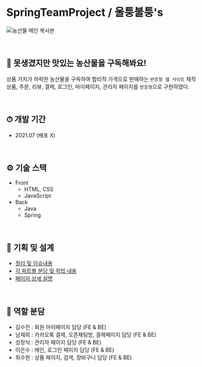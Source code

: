 # SpringTeamProject / 울퉁불퉁's
![농산물 메인  복사본](https://user-images.githubusercontent.com/85085844/149729437-c4139a31-c95b-4ce0-9c7c-6f85578b0856.jpg)

<br>

## 🥕 못생겼지만 맛있는 농산물을 구독해봐요!
 
상품 가치가 하락한 농산물을 구독하여 합리적 가격으로 판매하는 `반응형 웹 사이트` 제작 <br>
상품, 주문, 리뷰, 결제, 로그인, 마이페이지, 관리자 페이지를 `반응형`으로 구현하였다.

<br>

## ⏱ 개발 기간
- 2021.07 (배포 X)

<br>

## ⚙️ 기술 스택
- Front
  - HTML, CSS
  - JavaScript
- Back
  - Java
  - Spring

<br>

## 📑 기획 및 설계 
* [정리 및 이슈내용](https://www.notion.so/d68a403fa9194347b38dbcdcf268a7eb?v=df27f3f2380940f1aa7d8730b73316e1)
* [각 파트별 분담 및 작업 내용](https://www.notion.so/bdc872cd08524b979f467ed4ac88c443)
* [페이지 상세 설명](https://github.com/sjkim-jinnyk/SpringTeamProject/wiki)

<br>

## 🔖 역할 분담
- 김수진 : 회원 마이페이지 담당 (FE & BE)
- 남재희 : 카카오톡 결제, 오픈채팅방, 결제페이지 담당 (FE & BE)
- 성창식 : 관리자 페이지 담당 (FE & BE)
- 이은수 : 메인, 로그인 페이지 담당 (FE & BE)
- 최수현 : 상품 페이지, 검색, 장바구니 담당 (FE & BE)


